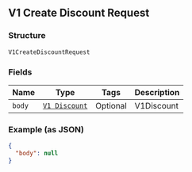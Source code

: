 ## V1 Create Discount Request

### Structure

`V1CreateDiscountRequest`

### Fields

| Name | Type | Tags | Description |
|  --- | --- | --- | --- |
| `body` | [`V1 Discount`](/doc/models/v1-discount.md) | Optional | V1Discount |

### Example (as JSON)

```json
{
  "body": null
}
```

